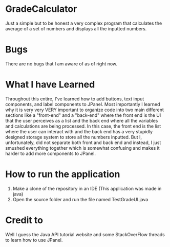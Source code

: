 # GradeCalculator
Just a simple but to be honest a very complex program that calculates the average of a set of numbers and displays all the inputted numbers.

# Bugs
There are no bugs that I am aware of as of right now.

# What I have Learned
Throughout this entire, I've learned how to add buttons, text input components, and label components to JPanel. Most importantly I learned why it is very very VERY important to organize code into two main different sections like a "front-end" and a "back-end" where the front end is the UI that the user perceives as a list and the back end where all the variables and calculations are being processed. In this case, the front end is the list where the user can interact with and the back end has a very stupidly designed storage system to store all the numbers inputted. But I, unfortunately, did not separate both front and back end and instead, I just smushed everything together which is somewhat confusing and makes it harder to add more components to JPanel.  

# How to run the application
1. Make a clone of the repository in an IDE (This application was made in java)
2. Open the source folder and run the file named TestGradeUI.java

# Credit to
Well I guess the Java API tutorial website and some StackOverFlow threads to learn how to use JPanel.
